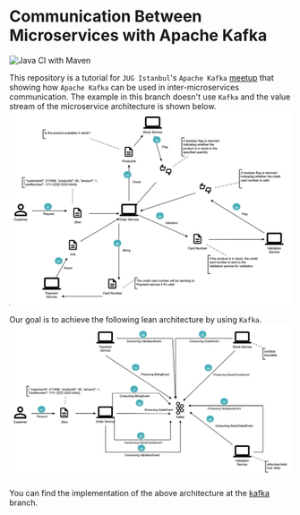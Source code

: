 # Communication Between Microservices with Apache Kafka

![Java CI with Maven](https://github.com/hakdogan/kafka-with-microservices/workflows/Java%20CI%20with%20Maven/badge.svg)

This repository is a tutorial for `JUG Istanbul`'s `Apache Kafka` [meetup](https://www.meetup.com/Istanbul-Java-User-Group/events/272526880/) that showing how `Apache Kafka` can be used in inter-microservices communication. The example in this branch doesn't use `Kafka` and the value stream of the microservice architecture is shown below.
![](images/valueStreamWithoutKafka.png)

Our goal is to achieve the following lean architecture by using `Kafka`.
![](images/valueStreamWithKafka.png)

You can find the implementation of the above architecture at the [kafka](https://github.com/hakdogan/kafka-with-microservices/tree/kafka) branch.